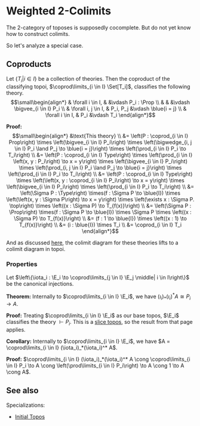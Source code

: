 # Weighted 2-Colimits

The 2-category of toposes is supposedly cocomplete. But do not yet know how to construct colimits.

So let's analyze a special case.

<!-- Let $W : D^{\mathrm{op}} \to \Cat$ and $F : D \to \Topos$.
Let $L$ be $W$-weighted colimit of $F$.

Weighted colimits are defined by the the condition that $\Topos(L, \E) \cong [D^{\mathrm{op}}, \Cat](W, \Topos(F -, \E))$.
This means models of any theory $T$, internal to $L$, correspond to pseudonatural transformations from $W$ to the 2-functor mapping $d$ to the category of models of $T$ inside $F d$. -->

## Coproducts

Let $\{T_i | i \in I\}$ be a collection of theories.
Then the coproduct of the classifying topoi, $\coprod\limits_{i \in I} \Set[T_i]$, classifies the following theory.
$$\small\begin{align*}
    &    \forall i    \in I, &          &\vdash P_i : \Prop
    \\ &                     &          &\vdash \bigvee_{i \in I} P_i
    \\ & \forall i, j \in I, & P_i, P_j &\vdash \blue{i = j}
    \\ & \forall i    \in I, & P_i      &\vdash T_i
\end{align*}$$

**Proof:**
$$\small\begin{align*}
    &\text{This theory}
    \\ &= \left(P : \coprod_{i \in I} Prop\right)
        \times \left(\bigvee_{i \in I} P_i\right)
        \times \left(\bigwedge_{i, j \in I} P_i \land P_j \to \blue{i = j}\right)
        \times \left(\prod_{i \in I} P_i \to T_i\right)
    \\ &= \left(P : \coprod_{i \in I} Type\right)
        \times \left(\prod_{i \in I} \left(x, y : P_i\right) \to x = y\right)
        \times \left(\bigvee_{i \in I} P_i\right)
        \times \left(\prod_{i, j \in I} P_i \land P_j \to \blue{i = j}\right)
        \times \left(\prod_{i \in I} P_i \to T_i\right)
    \\ &= \left(P : \coprod_{i \in I} Type\right)
        \times \left(\left(x, y : \coprod_{i \in I} P_i\right) \to x = y\right)
        \times \left(\bigvee_{i \in I} P_i\right)
        \times \left(\prod_{i \in I} P_i \to T_i\right)
    \\ &= \left(\Sigma P : \Type\right)
        \times(f : \Sigma P \to \blue{I})
        \times \left(\left(x, y : \Sigma P\right) \to x = y\right)
        \times \left(\exists x : \Sigma P. \top\right)
        \times \left((x : \Sigma P) \to T_{f(x)}\right)
    \\ &= \left(\Sigma P : \Prop\right)
        \times(f : \Sigma P \to \blue{I})
        \times \Sigma P
        \times \left((x : \Sigma P) \to T_{f(x)}\right)
    \\ &= (f : 1 \to \blue{I}) \times \left((x : 1) \to T_{f(x)}\right)
    \\ &= (i : \blue{I}) \times T_i
    \\ &= \coprod_{i \in I} T_i
\end{align*}$$

And as discussed [here](../properties/adjunction.md), the colimit diagram for these theories lifts to a colimit diagram in topoi.

### Properties

Let $\left\{\iota_i : \E_i \to \coprod\limits_{j \in I} \E_j \middle| i \in I\right\}$ be the canonical injections.

**Theorem:** Internally to $\coprod\limits_{i \in I} \E_i$, we have $(\iota_i)_*(\iota_i)^* A \cong P_i \to A$.

**Proof:** Treating $\coprod\limits_{i \in I} \E_i$ as our base topos, $\E_i$ classifies the theory $\vdash P_i$.
This is a [slice topos](./toposes/slice.md), so the result from that page applies.

**Corollary:** Internally to $\coprod\limits_{i \in I} \E_i$, we have $A = \coprod\limits_{i \in I} (\iota_i)_*(\iota_i)^* A$.

**Proof:** $\coprod\limits_{i \in I} (\iota_i)_*(\iota_i)^* A \cong \coprod\limits_{i \in I} P_i \to A \cong \left(\prod\limits_{i \in I} P_i\right) \to A \cong 1 \to A \cong A$.

## See also

Specializations:
- [Initial Topos](./reference/toposes/initial.md)

